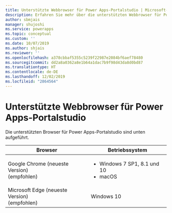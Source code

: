 ```yaml
---
title: Unterstützte Webbrowser für Power Apps-Portalstudio | Microsoft-Dokumentation
description: Erfahren Sie mehr über die unterstützten Webbrowser für Power Apps-Portalstudio.
author: sbmjais
manager: shujoshi
ms.service: powerapps
ms.topic: conceptual
ms.custom: ''
ms.date: 10/07/2019
ms.author: shjais
ms.reviewer: ''
ms.openlocfilehash: a378cbbaf5355c5239f22987e2084bf6aef78480
ms.sourcegitcommit: dd2a8a0362a8e1b64a1dac7b9f98d43da8d0bd87
ms.translationtype: HT
ms.contentlocale: de-DE
ms.lasthandoff: 12/02/2019
ms.locfileid: "2864564"
---
```

# <a name="supported-web-browsers-for-power-apps-portals-studio"></a>Unterstützte Webbrowser für Power Apps-Portalstudio

Die unterstützten Browser für Power Apps-Portalstudio sind unten aufgeführt.

| **Browser**                     | **Betriebssystem**           |
|---------------------------------|--------------------------------|
| Google Chrome (neueste Version)<br>(empfohlen)                    | <ul><li>Windows 7 SP1, 8.1 und 10</li><li>macOS</li></ul>      |
| Microsoft Edge (neueste Version)<br> (empfohlen)                    | Windows 10                     |

